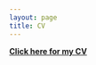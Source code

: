```yaml
---
layout: page
title: CV
---
```


[**Click here for my CV**](https://github.com/max-gross/max-gross.github.io/blob/master/mgross_cv_052019.pdf)
